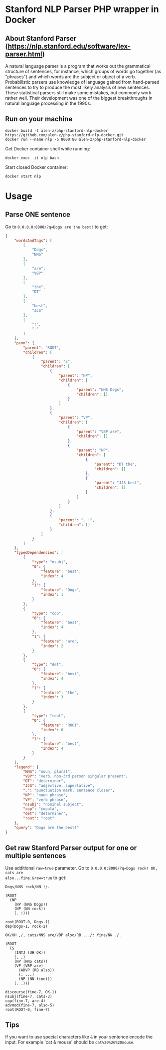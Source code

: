 # Stanford NLP Parser PHP wrapper in Docker

## About Stanford Parser (https://nlp.stanford.edu/software/lex-parser.html)
A natural language parser is a program that works out the grammatical structure of sentences, for instance, which groups of words go together (as "phrases") and which words are the subject or object of a verb. Probabilistic parsers use knowledge of language gained from hand-parsed sentences to try to produce the most likely analysis of new sentences. These statistical parsers still make some mistakes, but commonly work rather well. Their development was one of the biggest breakthroughs in natural language processing in the 1990s.

## Run on your machine
```
docker build -t alen-z/php-stanford-nlp-docker https://github.com/alen-z/php-stanford-nlp-docker.git
docker run --name nlp -p 8000:80 alen-z/php-stanford-nlp-docker
```

Get Docker container shell while running:
```
docker exec -it nlp bash
```

Start closed Docker container:
```
docker start nlp
```

# Usage
## Parse ONE sentence
Go to <code>0.0.0.0:8000/?q=Dogs are the best!</code> to get:
```JSON
{
    "wordsAndTags": [
        [
            "Dogs",
            "NNS"
        ],
        [
            "are",
            "VBP"
        ],
        [
            "the",
            "DT"
        ],
        [
            "best",
            "JJS"
        ],
        [
            "!",
            "."
        ]
    ],
    "penn": {
        "parent": "ROOT",
        "children": [
            {
                "parent": "S",
                "children": [
                    {
                        "parent": "NP",
                        "children": [
                            {
                                "parent": "NNS Dogs",
                                "children": []
                            }
                        ]
                    },
                    {
                        "parent": "VP",
                        "children": [
                            {
                                "parent": "VBP are",
                                "children": []
                            },
                            {
                                "parent": "NP",
                                "children": [
                                    {
                                        "parent": "DT the",
                                        "children": []
                                    },
                                    {
                                        "parent": "JJS best",
                                        "children": []
                                    }
                                ]
                            }
                        ]
                    },
                    {
                        "parent": ". !",
                        "children": []
                    }
                ]
            }
        ]
    },
    "typedDependencies": [
        {
            "type": "nsubj",
            "0": {
                "feature": "best",
                "index": 4
            },
            "1": {
                "feature": "Dogs",
                "index": 1
            }
        },
        {
            "type": "cop",
            "0": {
                "feature": "best",
                "index": 4
            },
            "1": {
                "feature": "are",
                "index": 2
            }
        },
        {
            "type": "det",
            "0": {
                "feature": "best",
                "index": 4
            },
            "1": {
                "feature": "the",
                "index": 3
            }
        },
        {
            "type": "root",
            "0": {
                "feature": "ROOT",
                "index": 0
            },
            "1": {
                "feature": "best",
                "index": 4
            }
        }
    ],
    "legend": {
        "NNS": "noun, plural",
        "VBP": "verb, non-3rd person singular present",
        "DT": "determiner",
        "JJS": "adjective, superlative",
        ".": "punctuation mark, sentence closer",
        "NP": "noun phrase",
        "VP": "verb phrase",
        "nsubj": "nominal subject",
        "cop": "copula",
        "det": "determiner",
        "root": "root"
    },
    "query": "Dogs are the best!"
}
```
## Get raw Stanford Parser output for one or multiple sentences
Use additional <code>raw=true</code> parameter. Go to <code>0.0.0.0:8000/?q=Dogs rock! OK, cats are also...fine.&raw=true</code> to get:
```
Dogs/NNS rock/NN !/.

(ROOT
  (NP
    (NP (NNS Dogs))
    (NP (NN rock))
    (. !)))

root(ROOT-0, Dogs-1)
dep(Dogs-1, rock-2)

OK/UH ,/, cats/NNS are/VBP also/RB .../: fine/NN ./.

(ROOT
  (S
    (INTJ (UH OK))
    (, ,)
    (NP (NNS cats))
    (VP (VBP are)
      (ADVP (RB also))
      (: ...)
      (NP (NN fine)))
    (. .)))

discourse(fine-7, OK-1)
nsubj(fine-7, cats-3)
cop(fine-7, are-4)
advmod(fine-7, also-5)
root(ROOT-0, fine-7)
```
## Tips
If you want to use special characters like <code>&</code> in your sentence encode the input. For example 'cat & mouse' should be <code>cat%20%26%20mouse</code>.
